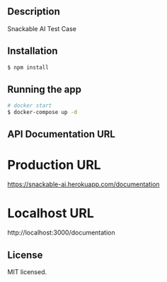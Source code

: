 ## Description

Snackable AI Test Case

## Installation

```bash
$ npm install
```

## Running the app

```bash
# docker start
$ docker-compose up -d
```

## API Documentation URL

# Production URL
<a>https://snackable-ai.herokuapp.com/documentation</a>

# Localhost URL
<a>http://localhost:3000/documentation</a>


## License

MIT licensed.
